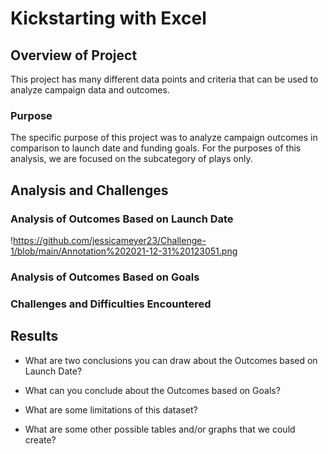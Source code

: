 # Kickstarting with Excel

## Overview of Project
This project has many different data points and criteria that can be used to analyze campaign data and outcomes.  

### Purpose
The specific purpose of this project was to analyze campaign outcomes in comparison to launch date and funding goals.  For the purposes of this analysis, we are focused on the subcategory of plays only.  

## Analysis and Challenges


### Analysis of Outcomes Based on Launch Date
!https://github.com/jessicameyer23/Challenge-1/blob/main/Annotation%202021-12-31%20123051.png




### Analysis of Outcomes Based on Goals

### Challenges and Difficulties Encountered

## Results

- What are two conclusions you can draw about the Outcomes based on Launch Date?

- What can you conclude about the Outcomes based on Goals?

- What are some limitations of this dataset?

- What are some other possible tables and/or graphs that we could create?
